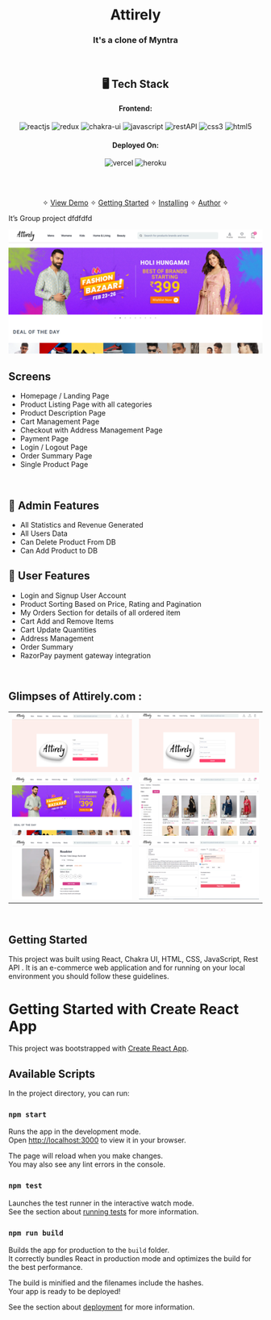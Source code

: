 <h1 align="center">Attirely</h1>

<h3 align="center">It's a clone of Myntra</h3>

<br />


<h2 align="center">🖥️ Tech Stack</h2>


<h4 align="center">Frontend:</h4>

<p align="center">
  <img src="https://img.shields.io/badge/React-20232A?style=for-the-badge&logo=react&logoColor=61DAFB" alt="reactjs" />
  <img src="https://img.shields.io/badge/Redux-593D88?style=for-the-badge&logo=redux&logoColor=white" alt="redux" />
  <img src="https://img.shields.io/badge/Chakra%20UI-3bc7bd?style=for-the-badge&logo=chakraui&logoColor=white" alt="chakra-ui" />
  <img src="https://img.shields.io/badge/JavaScript-323330?style=for-the-badge&logo=javascript&logoColor=F7DF1E" alt="javascript" />
  <img src="https://img.shields.io/badge/Rest_API-02303A?style=for-the-badge&logo=react-router&logoColor=white" alt="restAPI" />
  <img src="https://img.shields.io/badge/CSS3-1572B6?style=for-the-badge&logo=css3&logoColor=white" alt="css3" />
  <img src="https://img.shields.io/badge/HTML5-E34F26?style=for-the-badge&logo=html5&logoColor=white" alt="html5" />
</p>








<h4 align="center">Deployed On:</h4>

<p align="center">
  <img src="https://img.shields.io/badge/Netlify-00C7B7?style=for-the-badge&logo=netlify&logoColor=white" alt="vercel" />
  <img src="https://img.shields.io/badge/Render-430098?style=for-the-badge&logo=heroku&logoColor=white" alt="heroku" />
</p>





<br />

<p align="center">
  <br />&#10023;
  <a href="#Demo">View Demo</a> &#10023;
  <a href="#Getting-Started">Getting Started</a> &#10023; 
  <a href="#Install">Installing</a> &#10023;
  <a href="#Contact">Author</a> &#10023;
</p>

It’s Group project dfdfdfd

<img src="https://github.com/YAKSHITH027/store-img/blob/master/Attirely/home.png"  />


<br />

## Screens 
- Homepage / Landing Page
- Product Listing Page with all categories
- Product Description Page
- Cart Management Page
- Checkout with Address Management Page
- Payment Page
- Login / Logout Page
- Order Summary Page
- Single Product Page



<br />


## 🚀 Admin Features
- All Statistics and Revenue Generated 
- All Users Data
- Can Delete Product From DB
- Can Add Product to DB
 
## 🚀 User Features
- Login and Signup User Account
- Product Sorting Based on Price, Rating and Pagination
- My Orders Section for details of all ordered item
- Cart Add and Remove Items 
- Cart Update Quantities 
- Address Management
- Order Summary
- RazorPay payment gateway integration

<br />

## Glimpses of Attirely.com  :




<table>
  <tr>
    <td><img maxW="50%" src="https://github.com/YAKSHITH027/store-img/blob/master/Attirely/signin.png"  alt="home" /></td>
    <td><img maxW="50%" src="https://github.com/YAKSHITH027/store-img/blob/master/Attirely/signup.png"  alt="coupons" /></td>
  </tr>
  <tr>
   <td><img src="https://github.com/YAKSHITH027/store-img/blob/master/Attirely/home.png"  alt="allProducts" /></td>
    <td><img src="https://github.com/YAKSHITH027/store-img/blob/master/Attirely/products.png"  alt="men" /></td>
  </tr>
  <tr>
      <td><img src="https://github.com/YAKSHITH027/store-img/blob/master/Attirely/SingleProducts.png"  alt="men" /></td>
    <td><img src="https://github.com/YAKSHITH027/store-img/blob/master/Attirely/cart.png" alt="allProducts" /></td>

  </tr>
 
  
 

</table>

<br />



## Getting Started

This project was built using React, Chakra UI, HTML, CSS, JavaScript, Rest API . It is an e-commerce web application and for running on your local environment you should follow these guidelines.



# Getting Started with Create React App

This project was bootstrapped with [Create React App](https://github.com/facebook/create-react-app).

## Available Scripts

In the project directory, you can run:

### `npm start`

Runs the app in the development mode.\
Open [http://localhost:3000](http://localhost:3000) to view it in your browser.

The page will reload when you make changes.\
You may also see any lint errors in the console.

### `npm test`

Launches the test runner in the interactive watch mode.\
See the section about [running tests](https://facebook.github.io/create-react-app/docs/running-tests) for more information.

### `npm run build`

Builds the app for production to the `build` folder.\
It correctly bundles React in production mode and optimizes the build for the best performance.

The build is minified and the filenames include the hashes.\
Your app is ready to be deployed!

See the section about [deployment](https://facebook.github.io/create-react-app/docs/deployment) for more information.



